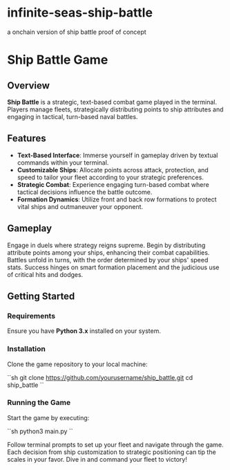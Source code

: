 # infinite-seas-ship-battle
a onchain version of ship battle proof of concept


# Ship Battle Game

## Overview
**Ship Battle** is a strategic, text-based combat game played in the terminal. Players manage fleets, strategically distributing points to ship attributes and engaging in tactical, turn-based naval battles.

## Features
- **Text-Based Interface**: Immerse yourself in gameplay driven by textual commands within your terminal.
- **Customizable Ships**: Allocate points across attack, protection, and speed to tailor your fleet according to your strategic preferences.
- **Strategic Combat**: Experience engaging turn-based combat where tactical decisions influence the battle outcome.
- **Formation Dynamics**: Utilize front and back row formations to protect vital ships and outmaneuver your opponent.

## Gameplay
Engage in duels where strategy reigns supreme. Begin by distributing attribute points among your ships, enhancing their combat capabilities. Battles unfold in turns, with the order determined by your ships' speed stats. Success hinges on smart formation placement and the judicious use of critical hits and dodges.

## Getting Started

### Requirements
Ensure you have **Python 3.x** installed on your system.

### Installation
Clone the game repository to your local machine:

\`\`sh
git clone https://github.com/yourusername/ship_battle.git
cd ship_battle
\`\`

### Running the Game
Start the game by executing:

\`\`sh
python3 main.py
\`\`

Follow terminal prompts to set up your fleet and navigate through the game. Each decision from ship customization to strategic positioning can tip the scales in your favor. Dive in and command your fleet to victory!
